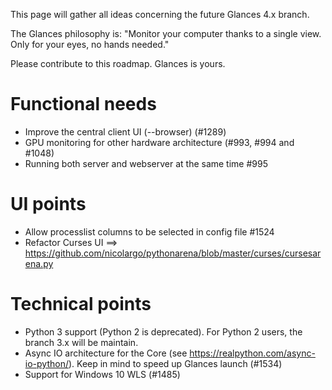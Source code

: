 This page will gather all ideas concerning the future Glances 4.x branch.

The Glances philosophy is: "Monitor your computer thanks to a single view. Only for your eyes, no hands needed."

Please contribute to this roadmap. Glances is yours.

# Functional needs

* Improve the central client UI (--browser) (#1289)
* GPU monitoring for other hardware architecture (#993, #994 and #1048)
* Running both server and webserver at the same time #995 

# UI points

* Allow processlist columns to be selected in config file #1524
* Refactor Curses UI ==> https://github.com/nicolargo/pythonarena/blob/master/curses/cursesarena.py

# Technical points

* Python 3 support (Python 2 is deprecated). For Python 2 users, the branch 3.x will be maintain.
* Async IO architecture for the Core (see https://realpython.com/async-io-python/). Keep in mind to speed up Glances launch (#1534)
* Support for Windows 10 WLS (#1485)

